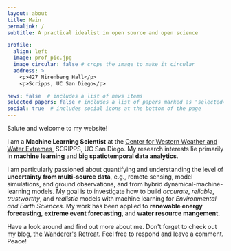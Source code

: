 ```yaml
---
layout: about
title: Main
permalink: /
subtitle: A practical idealist in open source and open science

profile:
  align: left
  image: prof_pic.jpg
  image_circular: false # crops the image to make it circular
  address: >
    <p>427 Nirenberg Hall</p>
    <p>Scripps, UC San Diego</p>

news: false  # includes a list of news items
selected_papers: false # includes a list of papers marked as "selected={true}"
social: true  # includes social icons at the bottom of the page
---
```


Salute and welcome to my website!

I am a **Machine Learning Scientist** at the [Center for Western Weather and Water Extremes](https://cw3e.ucsd.edu/), SCRIPPS, UC San Diego. My research interests lie primarily in **machine learning** and **big spatiotemporal data analytics**.

I am particularly passioned about quantifying and understanding the level of **uncertainty from multi-source data**, e.g., remote sensing, model simulations, and ground observations, and from hybrid dynamical-machine-learning models. My goal is to investigate how to build *accurate*, *reliable*, *trustworthy*, and *realistic* models with machine learning for *Environmental and Earth Sciences*. My work has been applied to **renewable energy forecasting**, **extreme event forecasting**, and **water resource mangement**.

Have a look around and find out more about me. Don't forget to check out my blog, [the Wanderer's Retreat](/about/blog/). Feel free to respond and leave a comment. Peace!
